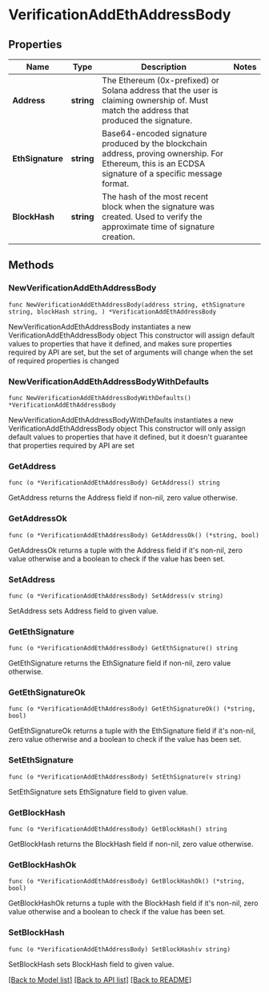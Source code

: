 # VerificationAddEthAddressBody

## Properties

Name | Type | Description | Notes
------------ | ------------- | ------------- | -------------
**Address** | **string** | The Ethereum (0x-prefixed) or Solana address that the user is claiming ownership of. Must match the address that produced the signature. | 
**EthSignature** | **string** | Base64-encoded signature produced by the blockchain address, proving ownership. For Ethereum, this is an ECDSA signature of a specific message format. | 
**BlockHash** | **string** | The hash of the most recent block when the signature was created. Used to verify the approximate time of signature creation. | 

## Methods

### NewVerificationAddEthAddressBody

`func NewVerificationAddEthAddressBody(address string, ethSignature string, blockHash string, ) *VerificationAddEthAddressBody`

NewVerificationAddEthAddressBody instantiates a new VerificationAddEthAddressBody object
This constructor will assign default values to properties that have it defined,
and makes sure properties required by API are set, but the set of arguments
will change when the set of required properties is changed

### NewVerificationAddEthAddressBodyWithDefaults

`func NewVerificationAddEthAddressBodyWithDefaults() *VerificationAddEthAddressBody`

NewVerificationAddEthAddressBodyWithDefaults instantiates a new VerificationAddEthAddressBody object
This constructor will only assign default values to properties that have it defined,
but it doesn't guarantee that properties required by API are set

### GetAddress

`func (o *VerificationAddEthAddressBody) GetAddress() string`

GetAddress returns the Address field if non-nil, zero value otherwise.

### GetAddressOk

`func (o *VerificationAddEthAddressBody) GetAddressOk() (*string, bool)`

GetAddressOk returns a tuple with the Address field if it's non-nil, zero value otherwise
and a boolean to check if the value has been set.

### SetAddress

`func (o *VerificationAddEthAddressBody) SetAddress(v string)`

SetAddress sets Address field to given value.


### GetEthSignature

`func (o *VerificationAddEthAddressBody) GetEthSignature() string`

GetEthSignature returns the EthSignature field if non-nil, zero value otherwise.

### GetEthSignatureOk

`func (o *VerificationAddEthAddressBody) GetEthSignatureOk() (*string, bool)`

GetEthSignatureOk returns a tuple with the EthSignature field if it's non-nil, zero value otherwise
and a boolean to check if the value has been set.

### SetEthSignature

`func (o *VerificationAddEthAddressBody) SetEthSignature(v string)`

SetEthSignature sets EthSignature field to given value.


### GetBlockHash

`func (o *VerificationAddEthAddressBody) GetBlockHash() string`

GetBlockHash returns the BlockHash field if non-nil, zero value otherwise.

### GetBlockHashOk

`func (o *VerificationAddEthAddressBody) GetBlockHashOk() (*string, bool)`

GetBlockHashOk returns a tuple with the BlockHash field if it's non-nil, zero value otherwise
and a boolean to check if the value has been set.

### SetBlockHash

`func (o *VerificationAddEthAddressBody) SetBlockHash(v string)`

SetBlockHash sets BlockHash field to given value.



[[Back to Model list]](../README.md#documentation-for-models) [[Back to API list]](../README.md#documentation-for-api-endpoints) [[Back to README]](../README.md)


